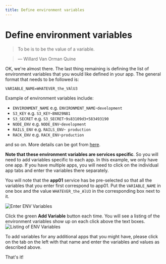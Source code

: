 ```yaml
---
title: Define environment variables
---
```


# Define environment variables

> To be is to be the value of a variable.

> — Willard Van Orman Quine

OK, we're almost there. The last thing remaining is defining the list of environment variables that you would like defined in your app. The general format that needs to be followed is:
```
VARIABLE_NAME=WHATEVER_the_VAlU3
```

Example of environment variables include:
- `ENVIRONMENT_NAME` e.g. `ENVIRONMENT_NAME`-`development`
- `S3_KEY` e.g. `S3_KEY`-`8N029N81`
- `S3_SECRET` e.g. `S3_SECRET`-`9s83109d3+583493190`
- `NODE_ENV` e.g. `NODE_ENV`-`development`
- `RAILS_ENV` e.g. `RAILS_ENV`-` production`
- `RACK_ENV` e.g. `RACK_ENV`-`production`

and so on. More details can be got from [here](https://devcenter.heroku.com/articles/config-vars).

**Note that these environment variables are services specific**. So you will need to add variables specific to each app. In this example, we only have one app. If you have multiple apps, you will need to click on the individual app tabs and enter the variables there separately.

You will note that the **app01** service has be pre-selected so that all the variables that you enter first correspond to app01. Put the ```VARIABLE_NAME``` in one box and the value ```WHATEVER_the_AlU3``` in the corresponding box next to it.

![Enter ENV Variables](http://cdn2.dropmark.com/45280/6f0a84ea299a2ecc100156d197f4775798c8e237/db_env-var.png)

Click the green **Add Variable** button each time. You will see a listing of the environment variables show up on each click above the text boxes.
![Listing of ENV Variables](http://cdn2.dropmark.com/45280/22057a55d7234350dd73b94af5e0d7defac136b9/db_env-var-list.png)

To add variables for any additional apps that you might have, please click on the tab on the left with that name and enter the variables and values as described above.


That's it!